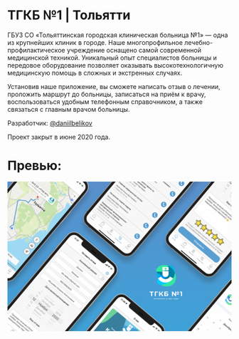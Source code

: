 # ТГКБ №1 | Тольятти
ГБУЗ СО «Тольяттинская городская клиническая больница №1» — одна из крупнейших клиник в городе. Наше многопрофильное лечебно-профилактическое учреждение оснащено самой современной медицинской техникой. Уникальный опыт специалистов больницы и передовое оборудование позволяет оказывать высокотехнологичную медицинскую помощь в сложных и экстренных случаях.

Установив наше приложение, вы сможете написать отзыв о лечении, проложить маршрут до больницы, записаться на приём к врачу, воспользоваться удобным телефонным справочником, а также связаться с главным врачом больницы.

Разработчик: [@daniilbelikov](https://github.com/daniilbelikov)

Проект закрыт в июне 2020 года.

# Превью:

<img src="./Assets/preview.png"/>
